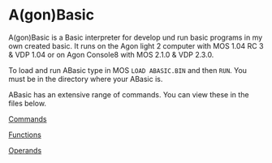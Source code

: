# A(gon)Basic
A(gon)Basic is a Basic interpreter for develop und run basic programs in my own created basic. It runs on the Agon light 2 computer with MOS 1.04 RC 3 & VDP 1.04 or on Agon Console8 with MOS 2.1.0 & VDP 2.3.0.

To load and run ABasic type in MOS `LOAD ABASIC.BIN` and then `RUN`. You must be in the directory where your ABasic is.

ABasic has an extensive range of commands. You can view these in the files below.

[Commands](ABasic/Commands.md)

[Functions](ABasic/Functions.md)

[Operands](ABasic/Operands)
